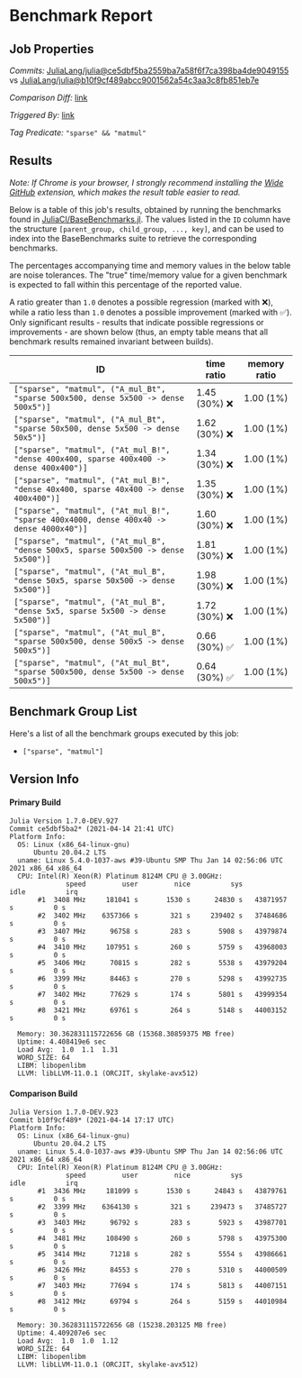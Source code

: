 # Benchmark Report

## Job Properties

*Commits:* [JuliaLang/julia@ce5dbf5ba2559ba7a58f6f7ca398ba4de9049155](https://github.com/JuliaLang/julia/commit/ce5dbf5ba2559ba7a58f6f7ca398ba4de9049155) vs [JuliaLang/julia@b10f9cf489abcc9001562a54c3aa3c8fb851eb7e](https://github.com/JuliaLang/julia/commit/b10f9cf489abcc9001562a54c3aa3c8fb851eb7e)

*Comparison Diff:* [link](https://github.com/JuliaLang/julia/compare/b10f9cf489abcc9001562a54c3aa3c8fb851eb7e..ce5dbf5ba2559ba7a58f6f7ca398ba4de9049155)

*Triggered By:* [link](https://github.com/JuliaLang/julia/pull/40453#issuecomment-819824620)

*Tag Predicate:* `"sparse" && "matmul"`

## Results

*Note: If Chrome is your browser, I strongly recommend installing the [Wide GitHub](https://chrome.google.com/webstore/detail/wide-github/kaalofacklcidaampbokdplbklpeldpj?hl=en)
extension, which makes the result table easier to read.*

Below is a table of this job's results, obtained by running the benchmarks found in
[JuliaCI/BaseBenchmarks.jl](https://github.com/JuliaCI/BaseBenchmarks.jl). The values
listed in the `ID` column have the structure `[parent_group, child_group, ..., key]`,
and can be used to index into the BaseBenchmarks suite to retrieve the corresponding
benchmarks.

The percentages accompanying time and memory values in the below table are noise tolerances. The "true"
time/memory value for a given benchmark is expected to fall within this percentage of the reported value.

A ratio greater than `1.0` denotes a possible regression (marked with :x:), while a ratio less
than `1.0` denotes a possible improvement (marked with :white_check_mark:). Only significant results - results
that indicate possible regressions or improvements - are shown below (thus, an empty table means that all
benchmark results remained invariant between builds).

| ID | time ratio | memory ratio |
|----|------------|--------------|
| `["sparse", "matmul", ("A_mul_Bt", "sparse 500x500, dense 5x500 -> dense 500x5")]` | 1.45 (30%) :x: | 1.00 (1%)  |
| `["sparse", "matmul", ("A_mul_Bt", "sparse 50x500, dense 5x500 -> dense 50x5")]` | 1.62 (30%) :x: | 1.00 (1%)  |
| `["sparse", "matmul", ("At_mul_B!", "dense 400x400, sparse 400x400 -> dense 400x400")]` | 1.34 (30%) :x: | 1.00 (1%)  |
| `["sparse", "matmul", ("At_mul_B!", "dense 40x400, sparse 40x400 -> dense 400x400")]` | 1.35 (30%) :x: | 1.00 (1%)  |
| `["sparse", "matmul", ("At_mul_B!", "sparse 400x4000, dense 400x40 -> dense 4000x40")]` | 1.60 (30%) :x: | 1.00 (1%)  |
| `["sparse", "matmul", ("At_mul_B", "dense 500x5, sparse 500x500 -> dense 5x500")]` | 1.81 (30%) :x: | 1.00 (1%)  |
| `["sparse", "matmul", ("At_mul_B", "dense 50x5, sparse 50x500 -> dense 5x500")]` | 1.98 (30%) :x: | 1.00 (1%)  |
| `["sparse", "matmul", ("At_mul_B", "dense 5x5, sparse 5x500 -> dense 5x500")]` | 1.72 (30%) :x: | 1.00 (1%)  |
| `["sparse", "matmul", ("At_mul_B", "sparse 500x500, dense 500x5 -> dense 500x5")]` | 0.66 (30%) :white_check_mark: | 1.00 (1%)  |
| `["sparse", "matmul", ("At_mul_Bt", "sparse 500x500, dense 5x500 -> dense 500x5")]` | 0.64 (30%) :white_check_mark: | 1.00 (1%)  |

## Benchmark Group List

Here's a list of all the benchmark groups executed by this job:

- `["sparse", "matmul"]`

## Version Info

#### Primary Build

```
Julia Version 1.7.0-DEV.927
Commit ce5dbf5ba2* (2021-04-14 21:41 UTC)
Platform Info:
  OS: Linux (x86_64-linux-gnu)
      Ubuntu 20.04.2 LTS
  uname: Linux 5.4.0-1037-aws #39-Ubuntu SMP Thu Jan 14 02:56:06 UTC 2021 x86_64 x86_64
  CPU: Intel(R) Xeon(R) Platinum 8124M CPU @ 3.00GHz: 
              speed         user         nice          sys         idle          irq
       #1  3408 MHz     181041 s       1530 s      24830 s   43871957 s          0 s
       #2  3402 MHz    6357366 s        321 s     239402 s   37484686 s          0 s
       #3  3407 MHz      96758 s        283 s       5908 s   43979874 s          0 s
       #4  3410 MHz     107951 s        260 s       5759 s   43968003 s          0 s
       #5  3406 MHz      70815 s        282 s       5538 s   43979204 s          0 s
       #6  3399 MHz      84463 s        270 s       5298 s   43992735 s          0 s
       #7  3402 MHz      77629 s        174 s       5801 s   43999354 s          0 s
       #8  3421 MHz      69761 s        264 s       5148 s   44003152 s          0 s
       
  Memory: 30.362831115722656 GB (15368.30859375 MB free)
  Uptime: 4.408419e6 sec
  Load Avg:  1.0  1.1  1.31
  WORD_SIZE: 64
  LIBM: libopenlibm
  LLVM: libLLVM-11.0.1 (ORCJIT, skylake-avx512)

```

#### Comparison Build

```
Julia Version 1.7.0-DEV.923
Commit b10f9cf489* (2021-04-14 17:17 UTC)
Platform Info:
  OS: Linux (x86_64-linux-gnu)
      Ubuntu 20.04.2 LTS
  uname: Linux 5.4.0-1037-aws #39-Ubuntu SMP Thu Jan 14 02:56:06 UTC 2021 x86_64 x86_64
  CPU: Intel(R) Xeon(R) Platinum 8124M CPU @ 3.00GHz: 
              speed         user         nice          sys         idle          irq
       #1  3436 MHz     181099 s       1530 s      24843 s   43879761 s          0 s
       #2  3399 MHz    6364130 s        321 s     239473 s   37485727 s          0 s
       #3  3403 MHz      96792 s        283 s       5923 s   43987701 s          0 s
       #4  3481 MHz     108490 s        260 s       5798 s   43975300 s          0 s
       #5  3414 MHz      71218 s        282 s       5554 s   43986661 s          0 s
       #6  3426 MHz      84553 s        270 s       5310 s   44000509 s          0 s
       #7  3403 MHz      77694 s        174 s       5813 s   44007151 s          0 s
       #8  3412 MHz      69794 s        264 s       5159 s   44010984 s          0 s
       
  Memory: 30.362831115722656 GB (15238.203125 MB free)
  Uptime: 4.409207e6 sec
  Load Avg:  1.0  1.0  1.12
  WORD_SIZE: 64
  LIBM: libopenlibm
  LLVM: libLLVM-11.0.1 (ORCJIT, skylake-avx512)

```
